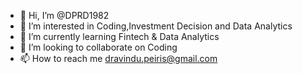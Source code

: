 - 👋 Hi, I’m @DPRD1982
- 👀 I’m interested in Coding,Investment Decision and Data Analytics 
- 🌱 I’m currently learning Fintech & Data Analytics
- 💞️ I’m looking to collaborate on Coding
- 📫 How to reach me dravindu.peiris@gmail.com

<!---
DPRD1982/DPRD1982 is a ✨ special ✨ repository because its `README.md` (this file) appears on your GitHub profile.
You can click the Preview link to take a look at your changes.
--->
